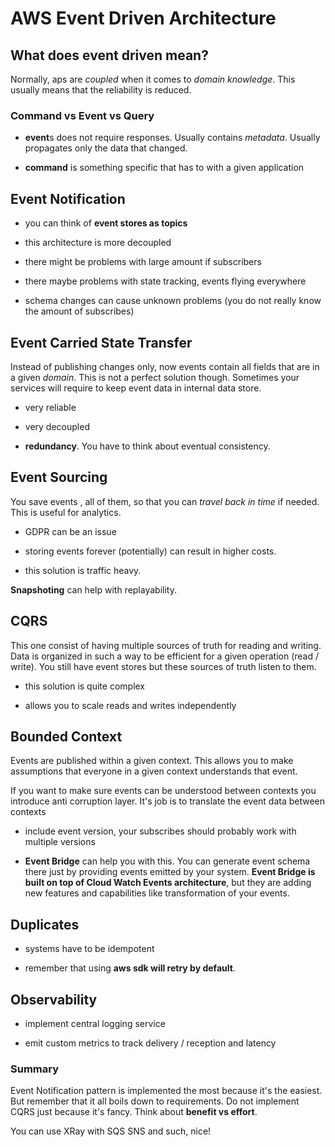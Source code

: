 # AWS Event Driven Architecture

## What does event driven mean?

Normally, aps are _coupled_ when it comes to _domain knowledge_. This usually means that the reliability is reduced.

### Command vs Event vs Query

- **event**s does not require responses. Usually contains _metadata_. Usually propagates only the data that changed.

* **command** is something specific that has to with a given application

## Event Notification

- you can think of **event stores as topics**

* this architecture is more decoupled

- there might be problems with large amount if subscribers

* there maybe problems with state tracking, events flying everywhere

- schema changes can cause unknown problems (you do not really know the amount of subscribes)

## Event Carried State Transfer

Instead of publishing changes only, now events contain all fields that are in a given _domain_. This is not a perfect solution though. Sometimes your services will require to keep event data in internal data store.

- very reliable

* very decoupled

- **redundancy**. You have to think about eventual consistency.

## Event Sourcing

You save events , all of them, so that you can _travel back in time_ if needed. This is useful for analytics.

- GDPR can be an issue

* storing events forever (potentially) can result in higher costs.

- this solution is traffic heavy.

**Snapshoting** can help with replayability.

## CQRS

This one consist of having multiple sources of truth for reading and writing. Data is organized in such a way to be efficient for a given operation (read / write). You still have event stores but these sources of truth listen to them.

- this solution is quite complex

* allows you to scale reads and writes independently

## Bounded Context

Events are published within a given context. This allows you to make assumptions that everyone in a given context understands that event.

If you want to make sure events can be understood between contexts you introduce anti corruption layer. It's job is to translate the event data between contexts

- include event version, your subscribes should probably work with multiple versions

* **Event Bridge** can help you with this. You can generate event schema there just by providing events emitted by your system. **Event Bridge is built on top of Cloud Watch Events architecture**, but they are adding new features and capabilities like transformation of your events.

## Duplicates

- systems have to be idempotent

* remember that using **aws sdk will retry by default**.

## Observability

- implement central logging service

* emit custom metrics to track delivery / reception and latency

### Summary

Event Notification pattern is implemented the most because it's the easiest. But remember that it all boils down to requirements.
Do not implement CQRS just because it's fancy. Think about **benefit vs effort**.

You can use XRay with SQS SNS and such, nice!
